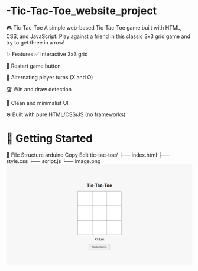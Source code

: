 # -Tic-Tac-Toe_website_project
🎮 Tic-Tac-Toe
A simple web-based Tic-Tac-Toe game built with HTML, CSS, and JavaScript. Play against a friend in this classic 3x3 grid game and try to get three in a row!


✨ Features
✅ Interactive 3x3 grid

🔄 Restart game button

🔁 Alternating player turns (X and O)

🏆 Win and draw detection

🎨 Clean and minimalist UI

⚙️ Built with pure HTML/CSS/JS (no frameworks)
# 🚀 Getting Started
📂 File Structure
arduino
Copy
Edit
tic-tac-toe/
├── index.html
├── style.css
├── script.js
└── image.png
![image alt](https://github.com/Amrenderkumar/-Tic-Tac-Toe_website_project/blob/625b0051b5daf3a6d9f96667f3476e8253956e66/image.png)
